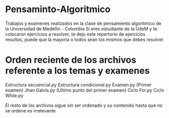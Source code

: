 # Pensaminto-Algoritmico
Trabajos y examenes realizados en la clase de pensamiento algorítmico de la Universidad de Medellín - Colombia
Si eres estudiante de la UdeM y te colocaron ejercicios a resolver, te dejo este repertorio de ejercicios resultos, puede que la mayoria o todos sean los mismos que debes resolver
# Orden reciente de los archivos referente a los temas y examenes
Estructura secuencial.py
Estructura condicional.py
Examen.py (Primer examen)
Jhan Galvis.py (Ultimo punto del primer examen)
Ciclo For.py
Ciclo While.py

El resto de los archivos sigue sin ser ordenado y su contenido hasta que no se ordene es irrelevante
